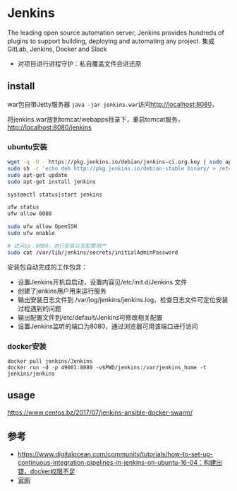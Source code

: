 # Jenkins

The leading open source automation server, Jenkins provides hundreds of plugins to support building, deploying and automating any project. 集成GitLab, Jenkins, Docker and Slack

* 对项目进行进程守护：私自覆盖文件会进还原

## install

war包自带Jetty服务器 `java -jar jenkins.war`访问<http://localhost:8080>，

将jenkins.war放到tomcat/webapps目录下，重启tomcat服务，<http://localhost:8080/jenkins>

### ubuntu安装

```sh
wget -q -O - https://pkg.jenkins.io/debian/jenkins-ci.org.key | sudo apt-key add -
sudo sh -c 'echo deb http://pkg.jenkins.io/debian-stable binary/ > /etc/apt/sources.list.d/jenkins.list'
sudo apt-get update
sudo apt-get install jenkins

systemctl status|start jenkins

ufw status
ufw allow 8080

sudo ufw allow OpenSSH
sudo ufw enable

# 访问ip：8080，进行安装以及配置用户
sudo cat /var/lib/jenkins/secrets/initialAdminPassword
```

安装包自动完成的工作包含：

* 设置Jenkins开机自启动，设置内容见/etc/init.d/Jenkins 文件
* 创建了jenkins用户用来运行服务
* 输出安装日志文件到  /var/log/jenkins/jenkins.log，检查日志文件可定位安装过程遇到的问题
* 输出配置文件到/etc/default/Jenkins可修改相关配置
* 设置Jenkins监听的端口为8080，通过浏览器可用该端口进行访问

### docker安装

```
docker pull jenkins/Jenkins
docker run -d -p 49001:8080 -v$PWD/jenkins:/var/jenkins_home -t jenkins/jenkins
```

## usage

<https://www.centos.bz/2017/07/jenkins-ansible-docker-swarm/>

## 参考

- https://www.digitalocean.com/community/tutorials/how-to-set-up-continuous-integration-pipelines-in-jenkins-on-ubuntu-16-04：构建出错，docker权限不足
- [官网](https://jenkins.io/)

